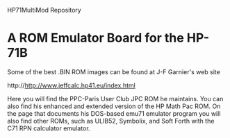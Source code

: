 HP71MultiMod Repository

# A ROM Emulator Board for the HP-71B
Some of the best .BIN ROM images can be found at J-F Garnier's web site

http://http://www.jeffcalc.hp41.eu/index.html

Here you will find the PPC-Paris User Club JPC ROM he maintains. You can
also find his enhanced and extended version of the HP Math Pac ROM. On
the page that documents his DOS-based emu71 emulator program you will also
find other ROMs, such as ULIB52, Symbolix, and Soft Forth with the C71
RPN calculator emulator.

